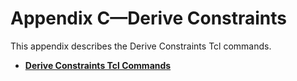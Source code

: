 # Appendix C—Derive Constraints

This appendix describes the Derive Constraints Tcl commands.

-   **[Derive Constraints Tcl Commands](GUID-E8E3F99E-67E3-4A1C-A7FF-4408B37FDF2E.md)**  


